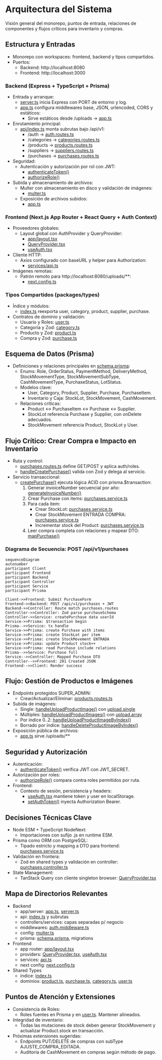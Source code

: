 # Arquitectura del Sistema

Visión general del monorepo, puntos de entrada, relaciones de componentes y flujos críticos para inventario y compras.

## Estructura y Entradas

- Monorepo con workspaces: frontend, backend y tipos compartidos.
- Puertos:
  - Backend: http://localhost:8080
  - Frontend: http://localhost:3000

### Backend (Express + TypeScript + Prisma)

- Entrada y arranque:
  - [server.ts](apps/backend/src/server.ts:1) inicia Express con PORT de entorno y log.
  - [app.ts](apps/backend/src/app.ts:1) configura middlewares base, JSON, urlencoded, CORS y estáticos:
    - Sirve estáticos desde /uploads → [app.ts](apps/backend/src/app.ts:20)
- Enrutamiento principal:
  - [api/index.ts](apps/backend/src/api/index.ts:1) monta subrutas bajo /api/v1:
    - /auth → [auth.routes.ts](apps/backend/src/api/routes/auth.routes.ts:1)
    - /categories → [categories.routes.ts](apps/backend/src/api/routes/categories.routes.ts:1)
    - /products → [products.routes.ts](apps/backend/src/api/routes/products.routes.ts:1)
    - /suppliers → [suppliers.routes.ts](apps/backend/src/api/routes/suppliers.routes.ts:1)
    - /purchases → [purchases.routes.ts](apps/backend/src/api/routes/purchases.routes.ts:1)
- Seguridad:
  - Autenticación y autorización por rol con JWT:
    - [authenticateToken()](apps/backend/src/middlewares/auth.middleware.ts:15)
    - [authorizeRole()](apps/backend/src/middlewares/auth.middleware.ts:38)
- Subida y almacenamiento de archivos:
  - Multer con almacenamiento en disco y validación de imágenes:
    - [multer.ts](apps/backend/src/config/multer.ts:1)
  - Exposición de archivos subidos:
    - [app.ts](apps/backend/src/app.ts:21)

### Frontend (Next.js App Router + React Query + Auth Context)

- Proveedores globales:
  - Layout global con AuthProvider y QueryProvider:
    - [app/layout.tsx](apps/frontend/app/layout.tsx:13)
    - [QueryProvider.tsx](apps/frontend/components/QueryProvider.tsx:1)
    - [useAuth.tsx](apps/frontend/hooks/useAuth.tsx:1)
- Cliente HTTP:
  - Axios configurado con baseURL y helper para Authorization:
    - [services/api.ts](apps/frontend/services/api.ts:1)
- Imágenes remotas:
  - Patrón remoto para http://localhost:8080/uploads/**:
    - [next.config.ts](apps/frontend/next.config.ts:3)

### Tipos Compartidos (packages/types)

- Índice y módulos:
  - [index.ts](packages/types/src/index.ts:1) reexporta user, category, product, supplier, purchase.
- Contratos de dominio y validación:
  - Usuario y Roles: [user.ts](packages/types/src/user.ts:1)
  - Categoría y Zod: [category.ts](packages/types/src/category.ts:1)
  - Producto y Zod: [product.ts](packages/types/src/product.ts:1)
  - Compra y Zod: [purchase.ts](packages/types/src/purchase.ts:1)

## Esquema de Datos (Prisma)

- Definiciones y relaciones principales en [schema.prisma](apps/backend/prisma/schema.prisma:1):
  - Enums: Role, OrderStatus, PaymentMethod, DeliveryMethod, StockMovementType, StockMovementSubType, CashMovementType, PurchaseStatus, LotStatus.
  - Modelos clave:
    - User, Category, Product, Supplier, Purchase, PurchaseItem.
    - Inventario y Caja: StockLot, StockMovement, CashMovement.
  - Relaciones críticas:
    - Product ↔ PurchaseItem ↔ Purchase ↔ Supplier.
    - StockLot referencia Purchase y Supplier, con onDelete adecuados.
    - StockMovement referencia Product, StockLot y User.

## Flujo Crítico: Crear Compra e Impacto en Inventario

- Ruta y control:
  - [purchases.routes.ts](apps/backend/src/api/routes/purchases.routes.ts:12) define GET/POST y aplica auth/roles.
  - [handleCreatePurchase()](apps/backend/src/controllers/purchases.controller.ts:33) valida con Zod y delega al servicio.
- Servicio transaccional:
  - [createPurchase()](apps/backend/src/services/purchases.service.ts:152) ejecuta lógica ACID con prisma.$transaction:
    1) Generar invoiceNumber secuencial por año: [generateInvoiceNumber()](apps/backend/src/services/purchases.service.ts:131)
    2) Crear Purchase con items: [purchases.service.ts](apps/backend/src/services/purchases.service.ts:180)
    3) Para cada item:
       - Crear StockLot: [purchases.service.ts](apps/backend/src/services/purchases.service.ts:205)
       - Crear StockMovement ENTRADA COMPRA: [purchases.service.ts](apps/backend/src/services/purchases.service.ts:221)
       - Incrementar stock del Product: [purchases.service.ts](apps/backend/src/services/purchases.service.ts:237)
    4) Leer compra completa con relaciones y mapear DTO: [mapPurchase()](apps/backend/src/services/purchases.service.ts:86)

### Diagrama de Secuencia: POST /api/v1/purchases

```mermaid
sequenceDiagram
autonumber
participant Client
participant Frontend
participant Backend
participant Controller
participant Service
participant Prisma

Client->>Frontend: Submit PurchaseForm
Frontend->>Backend: POST /api/v1/purchases + JWT
Backend->>Controller: Route match purchases.routes
Controller->>Controller: Zod parse purchaseSchema
Controller->>Service: createPurchase data userId
Service->>Prisma: $transaction begin
Prisma-->>Service: tx handle
Service->>Prisma: create Purchase with items
Service->>Prisma: create StockLot per item
Service->>Prisma: create StockMovement ENTRADA
Service->>Prisma: update Product stock++
Service->>Prisma: read Purchase include relations
Prisma-->>Service: Purchase full
Service-->>Controller: Mapped Purchase DTO
Controller-->>Frontend: 201 Created JSON
Frontend-->>Client: Render success
```

## Flujo: Gestión de Productos e Imágenes

- Endpoints protegidos SUPER_ADMIN:
  - Crear/Actualizar/Eliminar: [products.routes.ts](apps/backend/src/api/routes/products.routes.ts:16)
- Subida de imágenes:
  - Single: [handleUploadProductImage()](apps/backend/src/controllers/products.controller.ts:130) con [upload.single](apps/backend/src/api/routes/products.routes.ts:42)
  - Múltiples: [handleUploadProductImages()](apps/backend/src/controllers/products.controller.ts:155) con [upload.array](apps/backend/src/api/routes/products.routes.ts:51)
  - Por índice 0..2: [handleUploadProductImageByIndex()](apps/backend/src/controllers/products.controller.ts:185)
  - Borrado por índice: [handleDeleteProductImageByIndex()](apps/backend/src/controllers/products.controller.ts:225)
- Exposición pública de archivos:
  - [app.ts](apps/backend/src/app.ts:21) sirve /uploads/**

## Seguridad y Autorización

- Autenticación:
  - [authenticateToken()](apps/backend/src/middlewares/auth.middleware.ts:15) verifica JWT con JWT_SECRET.
- Autorización por roles:
  - [authorizeRole()](apps/backend/src/middlewares/auth.middleware.ts:38) compara contra roles permitidos por ruta.
- Frontend:
  - Contexto de sesión, persistencia y headers:
    - [useAuth.tsx](apps/frontend/hooks/useAuth.tsx:32) mantiene token y user en localStorage.
    - [setAuthToken()](apps/frontend/services/api.ts:22) inyecta Authorization Bearer.

## Decisiones Técnicas Clave

- Node ESM + TypeScript NodeNext:
  - Importaciones con sufijo .js en runtime ESM.
- Prisma como ORM con PostgreSQL:
  - Tipado estricto y mapping a DTO para frontend: [purchases.service.ts](apps/backend/src/services/purchases.service.ts:41)
- Validación en frontera:
  - Zod en shared types y validación en controller: [purchases.controller.ts](apps/backend/src/controllers/purchases.controller.ts:35)
- State Management:
  - TanStack Query con cliente singleton browser: [QueryProvider.tsx](apps/frontend/components/QueryProvider.tsx:24)

## Mapa de Directorios Relevantes

- Backend
  - app/server: [app.ts](apps/backend/src/app.ts:1), [server.ts](apps/backend/src/server.ts:1)
  - api: [index.ts](apps/backend/src/api/index.ts:1) y subrutas
  - controllers/services: capas separadas p/ negocio
  - middlewares: [auth.middleware.ts](apps/backend/src/middlewares/auth.middleware.ts:1)
  - config: [multer.ts](apps/backend/src/config/multer.ts:1)
  - prisma: [schema.prisma](apps/backend/prisma/schema.prisma:1), migrations
- Frontend
  - app router: [app/layout.tsx](apps/frontend/app/layout.tsx:13)
  - providers: [QueryProvider.tsx](apps/frontend/components/QueryProvider.tsx:1), [useAuth.tsx](apps/frontend/hooks/useAuth.tsx:1)
  - services: [api.ts](apps/frontend/services/api.ts:1)
  - next config: [next.config.ts](apps/frontend/next.config.ts:3)
- Shared Types
  - índice: [index.ts](packages/types/src/index.ts:1)
  - dominios: [product.ts](packages/types/src/product.ts:1), [purchase.ts](packages/types/src/purchase.ts:1), [category.ts](packages/types/src/category.ts:1), [user.ts](packages/types/src/user.ts:1)

## Puntos de Atención y Extensiones

- Consistencia de Roles:
  - Roles fuentes en Prisma y en [user.ts](packages/types/src/user.ts:5). Mantener alineados.
- Integridad de inventario:
  - Todas las mutaciones de stock deben generar StockMovement y actualizar Product.stock en transacción.
- Próximas extensiones sugeridas:
  - Endpoints PUT/DELETE de compras con subType AJUSTE_COMPRA_EDITADA.
  - Auditoría de CashMovement en compras según método de pago.